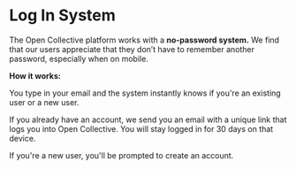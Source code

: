 # Log In System

The Open Collective platform works with a **no-password system.** We find that our users appreciate that they don’t have to remember another password, especially when on mobile.

**How it works:**

You type in your email and the system instantly knows if you're an existing user or a new user.

If you already have an account, we send you an email with a unique link that logs you into Open Collective. You will stay logged in for 30 days on that device.

If you're a new user, you'll be prompted to create an account.

